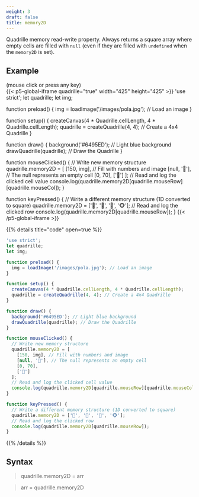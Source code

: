 ```yaml
---
weight: 3
draft: false
title: memory2D
---
```


Quadrille memory read-write property. Always returns a square array where empty cells are filled with `null` (even if they are filled with `undefined` when the `memory2D` is set).

## Example

(mouse click or press any key)  
{{< p5-global-iframe quadrille="true" width="425" height="425" >}}
'use strict';
let quadrille;
let img;

function preload() {
  img = loadImage('/images/pola.jpg'); // Load an image
}

function setup() {
  createCanvas(4 * Quadrille.cellLength, 4 * Quadrille.cellLength);
  quadrille = createQuadrille(4, 4); // Create a 4x4 Quadrille
}

function draw() {
  background('#6495ED'); // Light blue background
  drawQuadrille(quadrille); // Draw the Quadrille
}

function mouseClicked() {
  // Write new memory structure
  quadrille.memory2D = [
    [150, img], // Fill with numbers and image
    [null, '🫏'], // The null represents an empty cell
    [0, 70],
    ['🦂']
  ];
  // Read and log the clicked cell value
  console.log(quadrille.memory2D[quadrille.mouseRow][quadrille.mouseCol]);
}

function keyPressed() {
  // Write a different memory structure (1D converted to square)
  quadrille.memory2D = ['🫏', '🐍', '🦂', '🐵'];
  // Read and log the clicked row
  console.log(quadrille.memory2D[quadrille.mouseRow]);
}
{{< /p5-global-iframe >}}

{{% details title="code" open=true %}}
```javascript
'use strict';
let quadrille;
let img;

function preload() {
  img = loadImage('/images/pola.jpg'); // Load an image
}

function setup() {
  createCanvas(4 * Quadrille.cellLength, 4 * Quadrille.cellLength);
  quadrille = createQuadrille(4, 4); // Create a 4x4 Quadrille
}

function draw() {
  background('#6495ED'); // Light blue background
  drawQuadrille(quadrille); // Draw the Quadrille
}

function mouseClicked() {
  // Write new memory structure
  quadrille.memory2D = [
    [150, img], // Fill with numbers and image
    [null, '🫏'], // The null represents an empty cell
    [0, 70],
    ['🦂']
  ];
  // Read and log the clicked cell value
  console.log(quadrille.memory2D[quadrille.mouseRow][quadrille.mouseCol]);
}

function keyPressed() {
  // Write a different memory structure (1D converted to square)
  quadrille.memory2D = ['🫏', '🐍', '🦂', '🐵'];
  // Read and log the clicked row
  console.log(quadrille.memory2D[quadrille.mouseRow]);
}
```
{{% /details %}}

## Syntax

> quadrille.memory2D = arr

> arr = quadrille.memory2D
